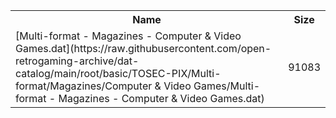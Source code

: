 <table>
<tr><th>Name</th><th>Size</th></tr>
<tr><td>
[Multi-format - Magazines - Computer & Video Games.dat](https://raw.githubusercontent.com/open-retrogaming-archive/dat-catalog/main/root/basic/TOSEC-PIX/Multi-format/Magazines/Computer & Video Games/Multi-format - Magazines - Computer & Video Games.dat)
</td><td>91083</td></tr>
</table>
